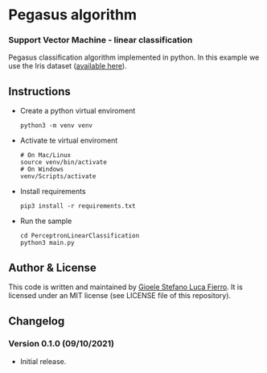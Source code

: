 # Pegasus algorithm #
### Support Vector Machine - linear classification ###

Pegasus classification algorithm implemented in python.
In this example we use the Iris dataset ([available here](https://archive.ics.uci.edu/ml/machine-learning-databases/iris/iris.data)).

## Instructions ##
- Create a python virtual enviroment
	```
	python3 -m venv venv
	```
- Activate te virtual enviroment
	```
	# On Mac/Linux
	source venv/bin/activate
	# On Windows
	venv/Scripts/activate
	```
- Install requirements
	```
	pip3 install -r requirements.txt
	```
- Run the sample
	```
	cd PerceptronLinearClassification
	python3 main.py
	```


## Author & License ##
This code is written and maintained by [Gioele Stefano Luca Fierro](https://gslf.it). It is licensed under an MIT license (see LICENSE file of this repository).


## Changelog ##
### Version 0.1.0 (09/10/2021) ###
- Initial release.
